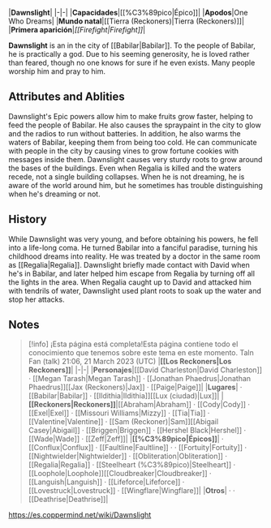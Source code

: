 |**Dawnslight**|
|-|-|
|**Capacidades**|[[%C3%89pico\|Épico]]|
|**Apodos**|One Who Dreams|
|**Mundo natal**|[[Tierra (Reckoners)\|Tierra (Reckoners)]]|
|**Primera aparición**|*[[Firefight\|Firefight]]*|

**Dawnslight** is an  in the city of [[Babilar\|Babilar]]. To the people of Babilar, he is practically a god. Due to his seeming generosity, he is loved rather than feared, though no one knows for sure if he even exists. Many people worship him and pray to him.

## Attributes and Ablities
Dawnslight's Epic powers allow him to make fruits grow faster, helping to feed the people of Babilar. He also causes the spraypaint in the city to glow and the radios to run without batteries. In addition, he also warms the waters of Babilar, keeping them from being too cold.
He can communicate with people in the city by causing vines to grow fortune cookies with messages inside them.
Dawnslight causes very sturdy roots to grow around the bases of the buildings. Even when Regalia is killed and the waters recede, not a single building collapses.
When he is not dreaming, he is aware of the world around him, but he sometimes has trouble distinguishing when he's dreaming or not.

## History
While Dawnslight was very young, and before obtaining his powers, he fell into a life-long coma. He turned Babilar into a fanciful paradise, turning his childhood dreams into reality. He was treated by a doctor in the same room as [[Regalia\|Regalia]].
Dawnslight briefly made contact with David when he's in Babilar, and later helped him escape from Regalia by turning off all the lights in the area. When Regalia caught up to David and attacked him with tendrils of water, Dawnslight used plant roots to soak up the water and stop her attacks.

## Notes

> [!info] ¡Esta página está completa!Esta página contiene todo el conocimiento que tenemos sobre este tema en este momento.
Taln Fan (talk) 21:06, 21 March 2023 (UTC)
|**[[Los Reckoners\|Los Reckoners]]**|
|-|-|
|**Personajes**|[[David Charleston\|David Charleston]] · [[Megan Tarash\|Megan Tarash]] · [[Jonathan Phaedrus\|Jonathan Phaedrus]][[Jax (Reckoners)\|Jax]] · [[Paige\|Paige]]|
|**Lugares**| · [[Babilar\|Babilar]] · [[Ildithia\|Ildithia]][[Lux (ciudad)\|Lux]]|
|**[[Reckoners\|Reckoners]]**|[[Abraham\|Abraham]] · [[Cody\|Cody]] · [[Exel\|Exel]] · [[Missouri Williams\|Mizzy]] · [[Tia\|Tia]] · [[Valentine\|Valentine]] · [[Sam (Reckoner)\|Sam]][[Abigail Casey\|Abigail]] · [[Briggen\|Briggen]] · [[Hershel Black\|Hershel]] · [[Wade\|Wade]] · [[Zeff\|Zeff]]|
|**[[%C3%89pico\|Épicos]]**| · [[Conflux\|Conflux]] · [[Faultline\|Faultline]] ·  · [[Fortuity\|Fortuity]] · [[Nightwielder\|Nightwielder]] · [[Obliteration\|Obliteration]] · [[Regalia\|Regalia]] · [[Steelheart (%C3%89pico)\|Steelheart]] · [[Loophole\|Loophole]][[Cloudbreaker\|Cloudbreaker]] · [[Languish\|Languish]] · [[Lifeforce\|Lifeforce]] · [[Lovestruck\|Lovestruck]] · [[Wingflare\|Wingflare]]|
|**Otros**| ·  · [[Deathrise\|Deathrise]]|



https://es.coppermind.net/wiki/Dawnslight